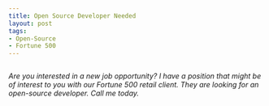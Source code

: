 ```yaml
---
title: Open Source Developer Needed
layout: post
tags:
- Open-Source
- Fortune 500
---
```


<img src="{{ site.url }}/images/business-phone-5.jpg" alt="" class="avi" />

*Are you interested in a new job opportunity?
I have a position that might be of interest to you with our Fortune 500 retail client.
They are looking for an open-source developer. Call me today.*
